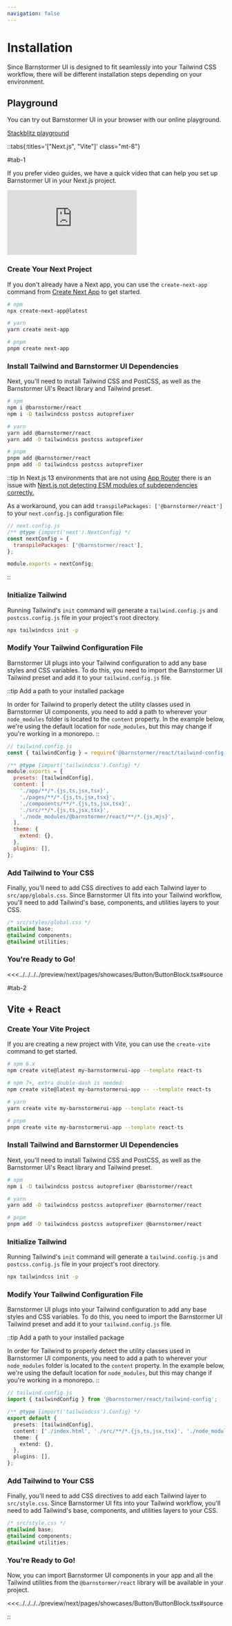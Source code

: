 ```yaml
---
navigation: false
---
```


# Installation

Since Barnstormer UI is designed to fit seamlessly into your Tailwind CSS workflow, there will be different installation steps depending on your environment.

## Playground

You can try out Barnstormer UI in your browser with our online playground.

<div class="custom-block mt-8">
<a href="http://play-react.barnstormerui.com/" target="_blank" rel="noopener noreferrer" class="custom-block dark:text-white font-medium px-4 py-2 border-green border-2 rounded-lg hover:bg-green transition-colors hover:text-white">Stackblitz playground</a>
</div>

::tabs{:titles='["Next.js", "Vite"]' class="mt-8"}

#tab-1

If you prefer video guides, we have a quick video that can help you set up Barnstormer UI in your Next.js project.

<iframe src="https://www.youtube-nocookie.com/embed/6xOnCOXU8H4" title="YouTube video player" frameborder="0" allow="accelerometer; autoplay; clipboard-write; encrypted-media; gyroscope; picture-in-picture" allowfullscreen="allowfullscreen" class="w-full max-w-lg mx-auto rounded aspect-video relative mt-8 custom-block"></iframe>

### Create Your Next Project

If you don't already have a Next app, you can use the `create-next-app` command from [Create Next App](https://nextjs.org/docs/api-reference/create-next-app) to get started.

```bash
# npm
npx create-next-app@latest

# yarn
yarn create next-app

# pnpm
pnpm create next-app
```

### Install Tailwind and Barnstormer UI Dependencies

Next, you'll need to install Tailwind CSS and PostCSS, as well as the Barnstormer UI's React library and Tailwind preset.

```bash
# npm
npm i @barnstormer/react
npm i -D tailwindcss postcss autoprefixer

# yarn
yarn add @barnstormer/react
yarn add -D tailwindcss postcss autoprefixer

# pnpm
pnpm add @barnstormer/react
pnpm add -D tailwindcss postcss autoprefixer
```

::tip
In Next.js 13 environments that are not using [App Router](https://beta.nextjs.org/docs/api-reference/next-config#appdir) there is an issue with [Next.js not detecting ESM modules of subdependencies correctly.](https://github.com/vercel/next.js/issues/39375)

As a workaround, you can add `transpilePackages: ['@barnstormer/react']` to your `next.config.js` configuration file:

```js
// next.config.js
/** @type {import('next').NextConfig} */
const nextConfig = {
  transpilePackages: ['@barnstormer/react'],
};

module.exports = nextConfig;
```

::

### Initialize Tailwind

Running Tailwind's `init` command will generate a `tailwind.config.js` and `postcss.config.js` file in your project's root directory.

```bash
npx tailwindcss init -p
```

### Modify Your Tailwind Configuration File

Barnstormer UI plugs into your Tailwind configuration to add any base styles and CSS variables. To do this, you need to import the Barnstormer UI Tailwind preset and add it to your `tailwind.config.js` file.

::tip Add a path to your installed package

In order for Tailwind to properly detect the utility classes used in Barnstormer UI components, you need to add a path to wherever your `node_modules` folder is located to the `content` property. In the example below, we're using the default location for `node_modules`, but this may change if you're working in a monorepo.
::



```js
// tailwind.config.js
const { tailwindConfig } = require('@barnstormer/react/tailwind-config');

/** @type {import('tailwindcss').Config} */
module.exports = {
  presets: [tailwindConfig],
  content: [
    './app/**/*.{js,ts,jsx,tsx}',
    './pages/**/*.{js,ts,jsx,tsx}',
    './components/**/*.{js,ts,jsx,tsx}',
    './src/**/*.{js,ts,jsx,tsx}',
    './node_modules/@barnstormer/react/**/*.{js,mjs}',
  ],
  theme: {
    extend: {},
  },
  plugins: [],
};
```



### Add Tailwind to Your CSS

Finally, you'll need to add CSS directives to add each Tailwind layer to `src/app/globals.css`. Since Barnstormer UI fits into your Tailwind workflow, you'll need to add Tailwind's base, components, and utilities layers to your CSS.



```css
/* src/styles/global.css */
@tailwind base;
@tailwind components;
@tailwind utilities;
```



### You're Ready to Go!



<<<../../../../preview/next/pages/showcases/Button/ButtonBlock.tsx#source



#tab-2

## Vite + React

### Create Your Vite Project

If you are creating a new project with Vite, you can use the `create-vite` command to get started.

```bash
# npm 6.x
npm create vite@latest my-barnstormerui-app --template react-ts

# npm 7+, extra double-dash is needed:
npm create vite@latest my-barnstormerui-app -- --template react-ts

# yarn
yarn create vite my-barnstormerui-app --template react-ts

# pnpm
pnpm create vite my-barnstormerui-app --template react-ts
```

### Install Tailwind and Barnstormer UI Dependencies

Next, you'll need to install Tailwind CSS and PostCSS, as well as the Barnstormer UI's React library and Tailwind preset.

```bash
# npm
npm i -D tailwindcss postcss autoprefixer @barnstormer/react

# yarn
yarn add -D tailwindcss postcss autoprefixer @barnstormer/react

# pnpm
pnpm add -D tailwindcss postcss autoprefixer @barnstormer/react
```

### Initialize Tailwind

Running Tailwind's `init` command will generate a `tailwind.config.js` and `postcss.config.js` file in your project's root directory.

```bash
npx tailwindcss init -p
```

### Modify Your Tailwind Configuration File

Barnstormer UI plugs into your Tailwind configuration to add any base styles and CSS variables. To do this, you need to import the Barnstormer UI Tailwind preset and add it to your `tailwind.config.js` file.

::tip Add a path to your installed package

In order for Tailwind to properly detect the utility classes used in Barnstormer UI components, you need to add a path to wherever your `node_modules` folder is located to the `content` property. In the example below, we're using the default location for `node_modules`, but this may change if you're working in a monorepo.
::



```ts
// tailwind.config.js
import { tailwindConfig } from '@barnstormer/react/tailwind-config';

/** @type {import('tailwindcss').Config} */
export default {
  presets: [tailwindConfig],
  content: ['./index.html', './src/**/*.{js,ts,jsx,tsx}', './node_modules/@barnstormer/react/**/*.{js,mjs}'],
  theme: {
    extend: {},
  },
  plugins: [],
};
```



### Add Tailwind to Your CSS

Finally, you'll need to add CSS directives to add each Tailwind layer to `src/style.css`. Since Barnstormer UI fits into your Tailwind workflow, you'll need to add Tailwind's base, components, and utilities layers to your CSS.



```css
/* src/style.css */
@tailwind base;
@tailwind components;
@tailwind utilities;
```



### You're Ready to Go!

Now, you can import Barnstormer UI components in your app and all the Tailwind utilities from the `@barnstormer/react` library will be available in your project.



<<<../../../../preview/next/pages/showcases/Button/ButtonBlock.tsx#source



<Showcase showcase-name="Button/ButtonBlock" :show-source="false"/>
::
